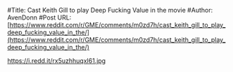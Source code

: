 #Title: Cast Keith Gill to play Deep Fucking Value in the movie
#Author: AvenDonn
#Post URL: [https://www.reddit.com/r/GME/comments/m0zd7h/cast_keith_gill_to_play_deep_fucking_value_in_the/](https://www.reddit.com/r/GME/comments/m0zd7h/cast_keith_gill_to_play_deep_fucking_value_in_the/)


https://i.redd.it/rx5uzhhuqxl61.jpg